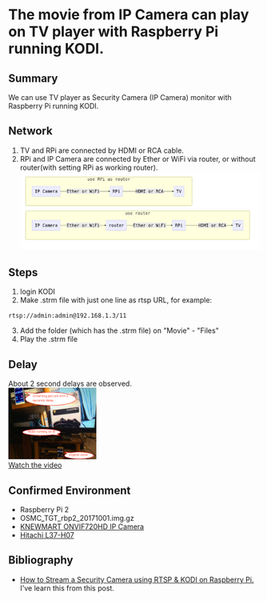 # The movie from IP Camera can play on TV player with Raspberry Pi running KODI.

## Summary
We can use TV player as Security Camera (IP Camera) monitor with Raspberry Pi running KODI.

## Network
1. TV and RPi are connected by HDMI or RCA cable.
2. RPi and IP Camera are connected by Ether or WiFi via router, or without router(with setting RPi as working router).
![Network](mermaid/IPCAM_router_RPi_TV.png)


## Steps
1. login KODI
2. Make .strm file with just one line as rtsp URL, for example:  
```bash:IPCAM.strm
rtsp://admin:admin@192.168.1.3/11
```

3. Add the folder (which has the .strm file) on "Movie" - "Files"
4. Play the .strm file

## Delay
About 2 second delays are observed.  
<img src="pic/ss.2017-11-05 10.59.12.png" width="35%">  
[Watch the video](https://youtu.be/mTEhOk-V3kU)


## Confirmed Environment
- Raspberry Pi 2
- OSMC_TGT_rbp2_20171001.img.gz
- [KNEWMART ONVIF720HD IP Camera](https://www.amazon.co.jp/gp/product/B06X3YVBF5/ref=oh_aui_detailpage_o02_s00?ie=UTF8&psc=1)
- [Hitachi L37-H07](http://av.hitachi.co.jp/tv/woooh07/spec/37v.html)

## Bibliography
- [How to Stream a Security Camera using RTSP & KODI on Raspberry Pi.](https://www.arcdyn.com/articles/how-to-stream-a-security-camera-using-rtsp-kodi-on-raspberry-pi/) I've learn this from this post.

